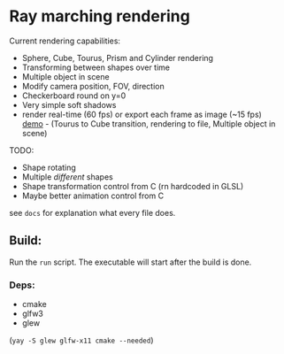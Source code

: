 # Ray marching rendering

Current rendering capabilities:  
- Sphere, Cube, Tourus, Prism and Cylinder rendering
- Transforming between shapes over time
- Multiple object in scene
- Modify camera position, FOV, direction
- Checkerboard round on y=0
- Very simple soft shadows
- render real-time (60 fps) or export each frame as image (~15 fps)  
[demo](https://randacek.dev/dl/render_demo.mp4) - (Tourus to Cube transition, rendering to file, Multiple object in scene)

TODO:
- Shape rotating
- Multiple *different* shapes
- Shape transformation control from C (rn hardcoded in GLSL)
- Maybe better animation control from C

see `docs` for explanation what every file does.  

## Build:
Run the `run` script. The executable will start after the build is done.

### Deps:
- cmake
- glfw3
- glew  

(`yay -S glew glfw-x11 cmake --needed`)
